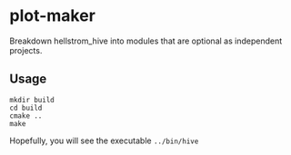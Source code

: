 # plot-maker
Breakdown hellstrom_hive into modules that are optional as independent projects.

## Usage
```
mkdir build
cd build
cmake ..
make
```
Hopefully, you will see the executable `../bin/hive`

